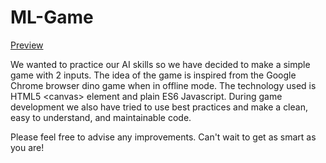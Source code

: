 # ML-Game
[Preview](http://bb.assist.ro/biker-game/)


We wanted to practice our AI skills so we have decided to make a simple game with 2 inputs. 
The idea of the game is inspired from the Google Chrome browser dino game when in offline mode. 
The technology used is HTML5 <canvas\> element and plain ES6 Javascript. 
During game development we also have tried to use best practices and make a clean, easy to understand, and maintainable
code.

Please feel free to advise any improvements. Can't wait to get as smart as you are!